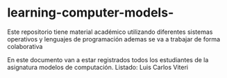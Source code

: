 # learning-computer-models-
Este repositorio tiene material académico utilizando diferentes sistemas operativos y lenguajes de programación 
ademas se va a trabajar de forma colaborativa 

En este documento van a estar registrados todos los estudiantes de la asignatura 
modelos de computación.
Listado:
Luis Carlos Viteri
